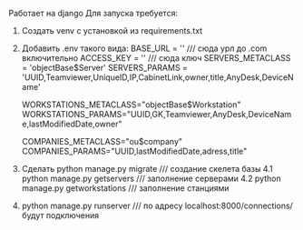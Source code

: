 Работает на django
Для запуска требуется:
1. Создать venv с установкой из requirements.txt
2. Добавить .env такого вида:
    BASE_URL = '' /// сюда урл до .com включительно
    ACCESS_KEY = '' /// сюда ключ
    SERVERS_METACLASS = 'objectBase$Server'
    SERVERS_PARAMS = 'UUID,Teamviewer,UniqueID,IP,CabinetLink,owner,title,AnyDesk,DeviceName'

    WORKSTATIONS_METACLASS="objectBase$Workstation"
    WORKSTATIONS_PARAMS="UUID,GK,Teamviewer,AnyDesk,DeviceName,lastModifiedDate,owner"

    COMPANIES_METACLASS="ou$company"
    COMPANIES_PARAMS="UUID,lastModifiedDate,adress,title"
   
4. Сделать python manage.py migrate /// создание скелета базы
   4.1 python manage.py getservers /// заполнение серверами
   4.2 python manage.py getworkstations /// заполнение станциями

5. python manage.py runserver /// по адресу localhost:8000/connections/ будут подключения

